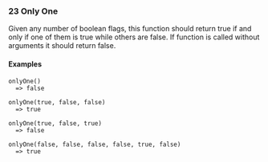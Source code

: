 ### 23 Only One

Given any number of boolean flags, this function should return true if and only if one of them is true while others are false. If function is called without arguments it should return false.

#### Examples

```
onlyOne()
  => false
```

```
onlyOne(true, false, false)
  => true
```

```
onlyOne(true, false, true)
  => false
```

```
onlyOne(false, false, false, false, true, false)
  => true
```
